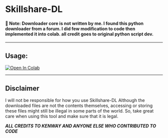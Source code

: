 ﻿# Skillshare-DL

<h4>📝 Note: Downloader core is not written by me. I found this python downloader from a forum. I did few modification to code then implemented it into colab. all credit goes to original python script dev.</h4>

<hr>

## Usage:

<a href="https://colab.research.google.com/github/calvinhobbes23/Skillshare-DL/blob/master/Skillshare_DL_%5BKENWAY%5D.ipynb" target="_blank"><img src="https://colab.research.google.com/assets/colab-badge.svg" alt="Open In Colab"/></a>

<hr>

## Disclaimer

I will not be responsible for how you use Skillshare-DL
Although the downloaded files are not the contents themselves, accessing or storing these files might still be illegal in some parts of the world. So, take great care when using this tool and make sure that it is legal.

*******ALL CREDITS TO KENWAY AND ANYONE ELSE WHO CONTRIBUTED TO CODE*******

